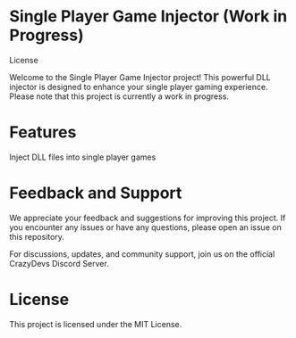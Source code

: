 # Single Player Game Injector (Work in Progress)
License

Welcome to the Single Player Game Injector project! This powerful DLL injector is designed to enhance your single player gaming experience. Please note that this project is currently a work in progress.

# Features
Inject DLL files into single player games

# Feedback and Support
We appreciate your feedback and suggestions for improving this project. If you encounter any issues or have any questions, please open an issue on this repository.

For discussions, updates, and community support, join us on the official CrazyDevs Discord Server.

# License
This project is licensed under the MIT License.
